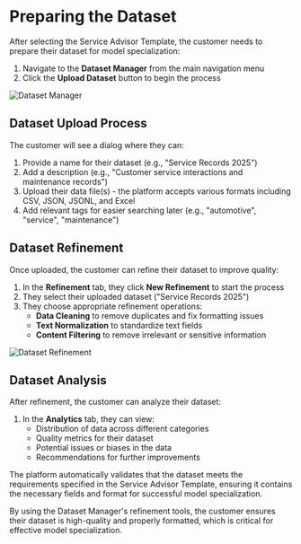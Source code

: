 # Preparing the Dataset

After selecting the Service Advisor Template, the customer needs to prepare their dataset for model specialization:

1. Navigate to the **Dataset Manager** from the main navigation menu
2. Click the **Upload Dataset** button to begin the process

![Dataset Manager](https://i.ibb.co/JQnvBnW/dataset-manager-mockup.jpg)

## Dataset Upload Process

The customer will see a dialog where they can:
1. Provide a name for their dataset (e.g., "Service Records 2025")
2. Add a description (e.g., "Customer service interactions and maintenance records")
3. Upload their data file(s) - the platform accepts various formats including CSV, JSON, JSONL, and Excel
4. Add relevant tags for easier searching later (e.g., "automotive", "service", "maintenance")

## Dataset Refinement

Once uploaded, the customer can refine their dataset to improve quality:

1. In the **Refinement** tab, they click **New Refinement** to start the process
2. They select their uploaded dataset ("Service Records 2025")
3. They choose appropriate refinement operations:
   - **Data Cleaning** to remove duplicates and fix formatting issues
   - **Text Normalization** to standardize text fields
   - **Content Filtering** to remove irrelevant or sensitive information

![Dataset Refinement](https://i.ibb.co/ZGpnTbK/dataset-refinement-mockup.jpg)

## Dataset Analysis

After refinement, the customer can analyze their dataset:

1. In the **Analytics** tab, they can view:
   - Distribution of data across different categories
   - Quality metrics for their dataset
   - Potential issues or biases in the data
   - Recommendations for further improvements

The platform automatically validates that the dataset meets the requirements specified in the Service Advisor Template, ensuring it contains the necessary fields and format for successful model specialization.

By using the Dataset Manager's refinement tools, the customer ensures their dataset is high-quality and properly formatted, which is critical for effective model specialization.